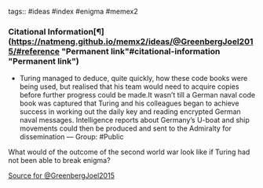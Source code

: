 tags:: #ideas #index #enigma #memex2
### Citational Information[¶](https://natmeng.github.io/memx2/ideas/@GreenbergJoel2015/#reference "Permanent link"#citational-information "Permanent link")


-  Turing managed to deduce, quite quickly, how these code books were being used, but realised that his team would need to acquire copies before further progress could be made.It wasn’t till a German naval code book was captured that Turing and his colleagues began to achieve success in working out the daily key and reading encrypted German naval messages. Intelligence reports about Germany’s U-boat and ship movements could then be produced and sent to the Admiralty for dissemination — Group: #Public

What would of the outcome of the second world war look like if Turing had not been able to break enigma?

[Source for @GreenbergJoel2015](https://natmeng.github.io/memx2/sources/@GreenbergJoel2015/)


